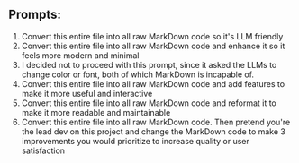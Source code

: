 ## Prompts:
1. Convert this entire file into all raw MarkDown code so it's LLM friendly
2. Convert this entire file into all raw MarkDown code and enhance it so it feels more modern and minimal
3. I decided not to proceed with this prompt, since it asked the LLMs to change color or font, both of which MarkDown is incapable of.
4. Convert this entire file into all raw MarkDown code and add features to make it more useful and interactive
5. Convert this entire file into all raw MarkDown code and reformat it to make it more readable and maintainable
6. Convert this entire file into all raw MarkDown code. Then pretend you're the lead dev on this project and change the MarkDown code to make 3 improvements you would prioritize to increase quality or user satisfaction

#